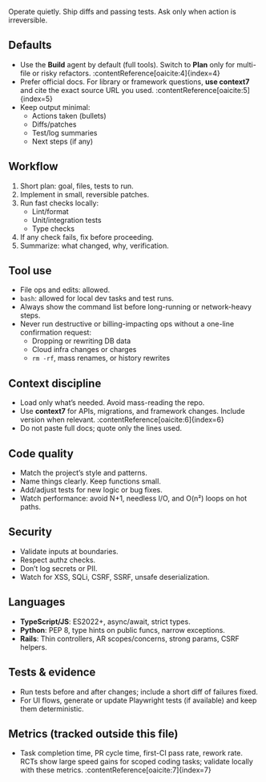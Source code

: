 Operate quietly. Ship diffs and passing tests. Ask only when action is irreversible.

## Defaults

- Use the **Build** agent by default (full tools). Switch to **Plan** only for multi-file or risky refactors. :contentReference[oaicite:4]{index=4}
- Prefer official docs. For library or framework questions, **use context7** and cite the exact source URL you used. :contentReference[oaicite:5]{index=5}
- Keep output minimal:
  - Actions taken (bullets)
  - Diffs/patches
  - Test/log summaries
  - Next steps (if any)

## Workflow

1. Short plan: goal, files, tests to run.
2. Implement in small, reversible patches.
3. Run fast checks locally:
   - Lint/format
   - Unit/integration tests
   - Type checks
4. If any check fails, fix before proceeding.
5. Summarize: what changed, why, verification.

## Tool use

- File ops and edits: allowed.
- `bash`: allowed for local dev tasks and test runs.
- Always show the command list before long-running or network-heavy steps.
- Never run destructive or billing-impacting ops without a one-line confirmation request:
  - Dropping or rewriting DB data
  - Cloud infra changes or charges
  - `rm -rf`, mass renames, or history rewrites

## Context discipline

- Load only what’s needed. Avoid mass-reading the repo.
- Use **context7** for APIs, migrations, and framework changes. Include version when relevant. :contentReference[oaicite:6]{index=6}
- Do not paste full docs; quote only the lines used.

## Code quality

- Match the project’s style and patterns.
- Name things clearly. Keep functions small.
- Add/adjust tests for new logic or bug fixes.
- Watch performance: avoid N+1, needless I/O, and O(n²) loops on hot paths.

## Security

- Validate inputs at boundaries.
- Respect authz checks.
- Don’t log secrets or PII.
- Watch for XSS, SQLi, CSRF, SSRF, unsafe deserialization.

## Languages

- **TypeScript/JS**: ES2022+, async/await, strict types.
- **Python**: PEP 8, type hints on public funcs, narrow exceptions.
- **Rails**: Thin controllers, AR scopes/concerns, strong params, CSRF helpers.

## Tests & evidence

- Run tests before and after changes; include a short diff of failures fixed.
- For UI flows, generate or update Playwright tests (if available) and keep them deterministic.

## Metrics (tracked outside this file)

- Task completion time, PR cycle time, first-CI pass rate, rework rate. RCTs show large speed gains for scoped coding tasks; validate locally with these metrics. :contentReference[oaicite:7]{index=7}
